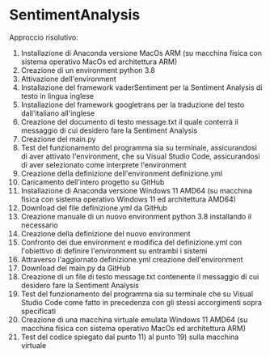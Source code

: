 # SentimentAnalysis
Approccio risolutivo: 
1) Installazione di Anaconda versione MacOs ARM (su macchina fisica con sistema operativo MacOs ed architettura ARM)
2) Creazione di un environment python 3.8
3) Attivazione dell'environment
4) Installazione del framework vaderSentiment per la Sentiment Analysis di testo in lingua inglese
5) Installazione del framework googletrans per la traduzione del testo dall'italiano all'inglese
6) Creazione del documento di testo message.txt il quale conterrà il messaggio di cui desidero fare la Sentiment Analysis
7) Creazione del main.py
8) Test del funzionamento del programma sia su terminale, assicurandosi di aver attivato l'environment, che su Visual Studio Code, assicurandosi di aver selezionato come interprete l'environment
9) Creazione della definizione dell'environment definizione.yml
10) Caricamento dell'intero progetto su GitHub
11) Installazione di Anaconda versione Windows 11 AMD64 (su macchina fisica con sistema operativo Windows 11 ed architettura AMD64)
12) Download del file definizione.yml da GitHub
13) Creazione manuale di un nuovo environment python 3.8 installando il necessario
14) Creazione della definizione del nuovo environment
15) Confronto dei due environment e modifica del definizione.yml con l'obiettivo di definire l'environment su entrambi i sistemi
16) Attraverso l'aggiornato definizione.yml creazione dell'environment
17) Download del main.py da GitHub
18) Creazione di un file di testo message.txt contenente il messaggio di cui desidero fare la Sentiment Analysis
19) Test del funzionamento del programma sia su terminale che su Visual Studio Code come fatto in precedenza con gli stessi accorgimenti sopra specificati
20) Creazione di una macchina virtuale emulata Windows 11 AMD64 (su macchina fisica con sistema operativo MacOs ed architettura ARM)
21) Test del codice spiegato dal punto 11) al punto 19) sulla macchina virtuale
